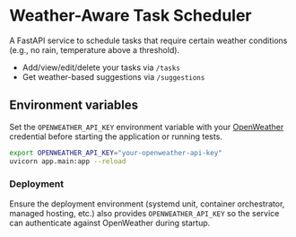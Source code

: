 # Weather-Aware Task Scheduler

A FastAPI service to schedule tasks that require certain weather conditions (e.g., no rain, temperature above a threshold).
- Add/view/edit/delete your tasks via `/tasks`
- Get weather-based suggestions via `/suggestions`

## Environment variables

Set the `OPENWEATHER_API_KEY` environment variable with your
[OpenWeather](https://openweathermap.org/api) credential before starting the
application or running tests.

```bash
export OPENWEATHER_API_KEY="your-openweather-api-key"
uvicorn app.main:app --reload
```

### Deployment

Ensure the deployment environment (systemd unit, container orchestrator, managed
hosting, etc.) also provides `OPENWEATHER_API_KEY` so the service can authenticate
against OpenWeather during startup.

